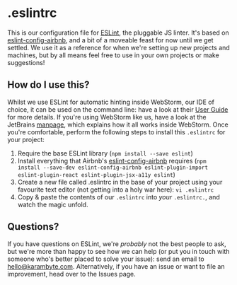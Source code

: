 # .eslintrc
This is our configuration file for [ESLint](http://eslint.org), the pluggable JS linter. It's based on [eslint-config-airbnb](https://github.com/airbnb/javascript/tree/master/packages/eslint-config-airbnb), and a bit of a moveable feast for now until we get settled. We use it as a reference for when we're setting up new projects and machines, but by all means feel free to use in your own projects or make suggestions!

## How do I use this?
Whilst we use ESLint for automatic hinting inside WebStorm, our IDE of choice, it can be used on the command line: have a look at their [User Guide](http://eslint.org/docs/user-guide/configuring) for more details. If you're using WebStorm like us, have a look at the JetBrains [manpage](https://www.jetbrains.com/help/webstorm/2016.1/eslint.html), which explains how it all works inside WebStorm. Once you're comfortable, perform the following steps to install this `.eslintrc` for your project:  

1. Require the base ESLint library (`npm install --save eslint`)
2. Install everything that Airbnb's [eslint-config-airbnb](https://github.com/airbnb/javascript/tree/master/packages/eslint-config-airbnb) requires (`npm install --save-dev eslint-config-airbnb eslint-plugin-import eslint-plugin-react eslint-plugin-jsx-a11y eslint`) 
3. Create a new file called .eslintrc in the base of your project using your favourite text editor (not getting into a holy war here): `vi .eslintrc`
4. Copy & paste the contents of our `.eslintrc` into _your_ `.eslintrc.`, and watch the magic unfold.


## Questions?
If you have questions on ESLint, we're _probably_ not the best people to ask, but we're more than happy to see how we can help (or put you in touch with someone who's better placed to solve your issue): send an email to [hello@karambyte.com](hello@karambyte.com). Alternatively, if you have an issue or want to file an improvement, head over to the Issues page.
